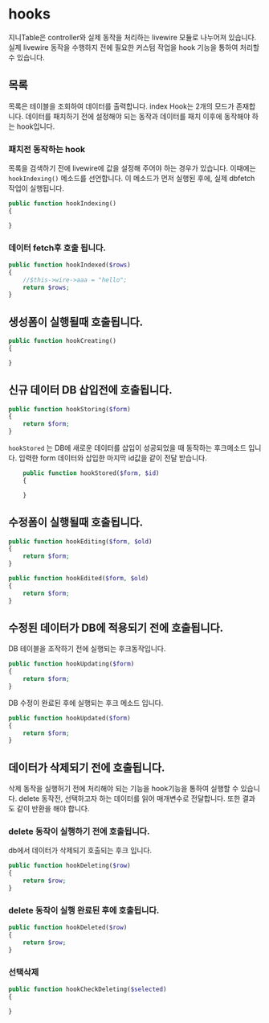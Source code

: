 # hooks
지니Table은 controller와 실제 동작을 처리하는 livewire 모듈로 나누어져 있습니다.
실제 livewire 동작을 수행하지 전에 필요한 커스텀 작업을 hook 기능을 통하여 처리할 수 있습니다.



## 목록 
목록은 테이블을 조회하여 데이터를 출력합니다. index Hook는 2개의 모드가 존재합니다.
데이터를 패치하기 전에 설정해야 되는 동작과 데이터를 패치 이후에 동작해야 하는 hook입니다.

### 패치전 동작하는 hook
목록을 검색하기 전에 livewire에 값을 설정해 주어야 하는 경우가 있습니다. 이때에는 `hookIndexing()` 메소드를
선언합니다. 이 메소드가 먼저 실행된 후에, 실제 dbfetch 작업이 실행됩니다.

```php
public function hookIndexing()
{

}
```

### 데이터 fetch후 호출 됩니다.
```php
public function hookIndexed($rows)
{
    //$this->wire->aaa = "hello";
    return $rows;
}
```

## 생성폼이 실행될때 호출됩니다.
```php
public function hookCreating()
{

}
```

## 신규 데이터 DB 삽입전에 호출됩니다.

```php
public function hookStoring($form)
{
    return $form;
}
```

`hookStored` 는 DB에 새로운 데이터를 삽입이 성공되었을 때 동작하는
후크메소드 입니다. 입력한 form 데이터와 삽입한 마지막 id값을 같이 전달 받습니다.
 
```php
    public function hookStored($form, $id)
    {

    }
```

## 수정폼이 실행될때 호출됩니다.

```php
public function hookEditing($form, $old)
{
    return $form;
}
```

```php
public function hookEdited($form, $old)
{
    return $form;
}
```

## 수정된 데이터가 DB에 적용되기 전에 호출됩니다.

DB 테이블을 조작하기 전에 실행되는 후크동작입니다.
```php
public function hookUpdating($form)
{
    return $form;
}
```

DB 수정이 완료된 후에 실행되는 후크 메소드 입니다.
```php
public function hookUpdated($form)
{
    return $form;
}
```


## 데이터가 삭제되기 전에 호출됩니다.
삭제 동작을 실행허기 전에 처리해야 되는 기능을 hook기능을 통하여 실행할 수 있습니다.
delete 동작전, 선택하고자 하는 데이터를 읽어 매개변수로 전달합니다.
또한 결과도 같이 반환을 해야 합니다.

### delete 동작이 실행하기 전에 호출됩니다.

db에서 데이터가 삭제되기 호출되는 후크 입니다.
```php
public function hookDeleting($row)
{
    return $row;
}
```

### delete 동작이 실행 완료된 후에 호출됩니다.
```php
public function hookDeleted($row)
{
    return $row;
}
```


### 선택삭제

```php
public function hookCheckDeleting($selected)
{

}
```
